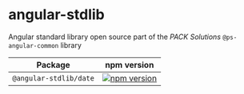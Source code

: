 # angular-stdlib
Angular standard library open source part of the *PACK Solutions* `@ps-angular-common` library



| Package | npm version |
| ------- | -------------------- |
| `@angular-stdlib/date` | [![npm version](https://badge.fury.io/js/%40angular-stdlib%2Fdate.svg)](https://badge.fury.io/js/%40angular-stdlib%2Fdate) |
